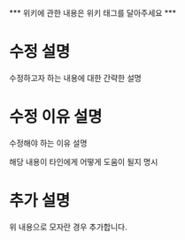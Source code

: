 *** 위키에 관한 내용은 위키 태그를 달아주세요 ***

# 수정 설명
수정하고자 하는 내용에 대한 간략한 설명

# 수정 이유 설명
수정해야 하는 이유 설명

해당 내용이 타인에게 어떻게 도움이 될지 명시


# 추가 설명
위 내용으로 모자란 경우 추가합니다. 
